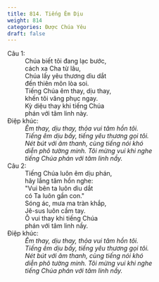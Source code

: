```yaml
---
title: 814. Tiếng Êm Dịu
weight: 814
categories: Được Chúa Yêu
draft: false
---
```

<dl><dt>Câu 1:</dt><dd data-verse="1">Chúa biết tôi đang lạc bước, <br/>cách xa Cha từ lâu, <br/>Chúa lấy yêu thương dìu dắt <br/>đến thiên môn lòa soi. <br/>Tiếng Chúa êm thay, dịu thay, <br/>khến tôi vâng phục ngay. <br/>Kỳ diệu thay khi tiếng Chúa <br/>phán với tâm linh này. </dd><dt>Điệp khúc:</dt><dd data-chorus="1"><em>Êm thay, dịu thay, thỏa vui tâm hồn tôi. <br/>Tiếng êm dịu bấy, tiếng yêu thương gọi tôi. <br/>Nét bút với âm thanh, cùng tiếng nói khó <br/>diễn phô tường minh. Tôi mừng vui khi nghe <br/>tiếng Chúa phán với tâm linh nầy. </em></dd><dt>Câu 2:</dt><dd data-verse="2">Tiếng Chúa luôn êm dịu phán, <br/>hãy lắng tâm hồn nghe: <br/>"Vui bên ta luôn dìu dắt <br/>có Ta luôn gần con." <br/>Sóng ác, mưa ma tràn khắp, <br/>Jê-sus luôn cầm tay. <br/>Ô vui thay khi tiếng Chúa <br/>phán với tâm linh nầy. </dd><dt>Điệp khúc:</dt><dd data-chorus="1"><em>Êm thay, dịu thay, thỏa vui tâm hồn tôi. <br/>Tiếng êm dịu bấy, tiếng yêu thương gọi tôi. <br/>Nét bút với âm thanh, cùng tiếng nói khó <br/>diễn phô tường minh. Tôi mừng vui khi nghe <br/>tiếng Chúa phán với tâm linh nầy. </em></dd></dl>